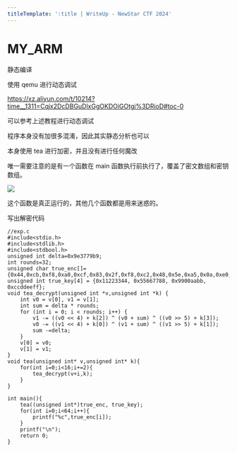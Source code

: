 ```yaml
---
titleTemplate: ':title | WriteUp - NewStar CTF 2024'
---
```


# MY_ARM

静态编译

使用 qemu 进行动态调试

https://xz.aliyun.com/t/10214?time__1311=Cqjx2DcDBGuDlxGgOKDOiGOtgj%3DRioD#toc-0

可以参考上述教程进行动态调试

程序本身没有加很多混淆，因此其实静态分析也可以

本身使用 tea 进行加密，并且没有进行任何魔改

唯一需要注意的是有一个函数在 main 函数执行前执行了，覆盖了密文数组和密钥数组。

![](/assets/images/wp/2024/week5/MY_ARM_1.png)

这个函数是真正运行的，其他几个函数都是用来迷惑的。

写出解密代码

```
//exp.c
#include<stdio.h>
#include<stdlib.h>
#include<stdbool.h>
unsigned int delta=0x9e3779b9;
int rounds=32;
unsigned char true_enc[]={0x44,0xcb,0xf8,0xa0,0xcf,0x83,0x2f,0xf8,0xc2,0x48,0x5e,0xa5,0x0a,0xe0,0x26,0x7a,0xc9,0x54,0xe3,0xf1,0x15,0x99,0x7d,0x68,0xe8,0x16,0x88,0xf8,0x86,0x8e,0x87,0x90,0x98,0x62,0xb0,0x3a,0x8b,0xe7,0xcf,0xcb,0x50,0x0f,0x8f,0x57,0x65,0x3c,0x9e,0xc3,0x84,0x2b,0xe9,0xbb,0xa2,0x2c,0x8a,0x12,0xf5,0x03,0x8f,0xdb,0xe2,0xf8,0x82,0x84};
unsigned int true_key[4] = {0x11223344, 0x55667788, 0x9900aabb, 0xccddeeff};
void tea_decrypt(unsigned int *v,unsigned int *k) {
    int v0 = v[0], v1 = v[1];
    int sum = delta * rounds;
    for (int i = 0; i < rounds; i++) {
        v1 -= ((v0 << 4) + k[2]) ^ (v0 + sum) ^ ((v0 >> 5) + k[3]);
        v0 -= ((v1 << 4) + k[0]) ^ (v1 + sum) ^ ((v1 >> 5) + k[1]);
        sum -=delta;
    }
    v[0] = v0;
    v[1] = v1;
}
void tea(unsigned int* v,unsigned int* k){
    for(int i=0;i<16;i+=2){
        tea_decrypt(v+i,k);
    }
}

int main(){
    tea((unsigned int*)true_enc, true_key);
    for(int i=0;i<64;i++){
        printf("%c",true_enc[i]);
    }
    printf("\n");
    return 0;
}
```